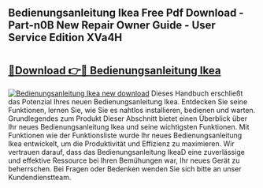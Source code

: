 ## Bedienungsanleitung Ikea Free Pdf Download - Part-n0B New Repair Owner Guide - User Service Edition XVa4H

# <h2><a href="http://df13mdn.blite.top/?on=Bedienungsanleitung+Ikea">🔗Download 👉🔴 Bedienungsanleitung Ikea</a></h2>

[![Bedienungsanleitung Ikea new download](https://i.imgur.com/lujVjoI.png)](http://df13mdn.blite.top/?on=Bedienungsanleitung+Ikea)
Dieses Handbuch erschließt das Potenzial Ihres neuen Bedienungsanleitung Ikea. Entdecken Sie seine Funktionen, lernen Sie, wie Sie es nahtlos installieren, bedienen und warten. Grundlegendes zum Produkt Dieser Abschnitt bietet einen Überblick über Ihr neues Bedienungsanleitung Ikea und seine wichtigsten Funktionen. Mit Funktionen wie der Funktionsliste wurde Ihr neues Bedienungsanleitung Ikea entwickelt, um die Produktivität und Effizienz zu maximieren. Wir vertrauen darauf, dass das Bedienungsanleitung IkeaD eine zuverlässige und effektive Ressource bei Ihren Bemühungen war, Ihr neues Gerät zu beherrschen. Bei Fragen oder Bedenken wenden Sie sich bitte an unser Kundendienstteam.
